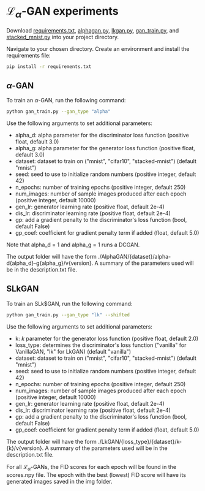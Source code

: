 # $\mathcal{L}_\alpha$-GAN experiments
Download [requirements.txt](requirements.txt), [alphagan.py](alphagan.py), [lkgan.py](lkgan.py), [gan_train.py](gan_train.py), and [stacked_mnist.py](stacked_mnist.py) into your project directory.

Navigate to your chosen directory. Create an environment and install the requirements file:
```bash
pip install -r requirements.txt
```

## $\alpha$-GAN
To train an $\alpha$-GAN, run the following command:
```bash
python gan_train.py --gan_type "alpha"
```
Use the following arguments to set additional parameters:
- alpha_d: alpha parameter for the discriminator loss function (positive float, default 3.0)
- alpha_g: alpha parameter for the generator loss function (positive float, default 3.0)
- dataset: dataset to train on ("mnist", "cifar10", "stacked-mnist") (default "mnist")
- seed: seed to use to initialize random numbers (positive integer, default 42)
- n_epochs: number of training epochs (positive integer, default 250)
- num_images: number of sample images produced after each epoch (positive integer, default 10000)
- gen_lr: generator learning rate (positive float, default 2e-4)
- dis_lr: discriminator learning rate (positive float, default 2e-4)
- gp: add a gradient penalty to the discriminator's loss function (bool, default False)
- gp_coef: coefficient for gradient penalty term if added (float, default 5.0)

Note that alpha_d = 1 and alpha_g = 1 runs a DCGAN.

The output folder will have the form ./AlphaGAN/{dataset}/alpha-d{alpha_d}-g{alpha_g}/v{version}. A summary of the parameters used will be in the description.txt file.

## SLkGAN
To train an SLk$GAN, run the following command:
```bash
python gan_train.py --gan_type "lk" --shifted
```
Use the following arguments to set additional parameters:
- k: $k$ parameter for the generator loss function (positive float, default 2.0)
- loss_type: determines the discriminator's loss function ("vanilla" for VanillaGAN, "lk" for LkGAN) (default "vanilla")
- dataset: dataset to train on ("mnist", "cifar10", "stacked-mnist") (default "mnist")
- seed: seed to use to initialize random numbers (positive integer, default 42)
- n_epochs: number of training epochs (positive integer, default 250)
- num_images: number of sample images produced after each epoch (positive integer, default 10000)
- gen_lr: generator learning rate (positive float, default 2e-4)
- dis_lr: discriminator learning rate (positive float, default 2e-4)
- gp: add a gradient penalty to the discriminator's loss function (bool, default False)
- gp_coef: coefficient for gradient penalty term if added (float, default 5.0)

The output folder will have the form ./LkGAN/{loss_type}/{dataset}/k-{k}/v{version}. A summary of the parameters used will be in the description.txt file.

For all $\mathcal{L}_\alpha$-GANs, the FID scores for each epoch will be found in the scores.npy file. The epoch with the best (lowest) FID score will have its generated images saved in the img folder.
